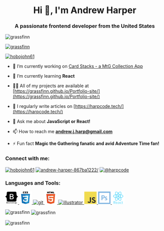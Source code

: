 <h1 align="center">Hi 👋, I'm Andrew Harper</h1>
<h3 align="center">A passionate frontend developer from the United States</h3>

<p align="left"> <img src="https://komarev.com/ghpvc/?username=grassfinn&label=Profile%20views&color=0e75b6&style=flat" alt="grassfinn" /> </p>

<p align="left"> <a href="https://github.com/ryo-ma/github-profile-trophy"><img src="https://github-profile-trophy.vercel.app/?username=grassfinn" alt="grassfinn" /></a> </p>

<p align="left"> <a href="https://twitter.com/hobojohn61" target="blank"><img src="https://img.shields.io/twitter/follow/hobojohn61?logo=twitter&style=for-the-badge" alt="hobojohn61" /></a> </p>

- 🔭 I’m currently working on [Card Stacks - a MtG Collection App](https://github.com/grassfinn/MtgCollection)

- 🌱 I’m currently learning **React**

- 👨‍💻 All of my projects are available at [https://grassfinn.github.io/Portfolio-site/](https://grassfinn.github.io/Portfolio-site/)

- 📝 I regularly write articles on [https://harpcode.tech/](https://harpcode.tech/)

- 💬 Ask me about **JavaScript or React!**

- 📫 How to reach me **andrew.j.harp@gmail.com**

- ⚡ Fun fact **Magic the Gathering fanatic and avid Adventure Time fan!**

<h3 align="left">Connect with me:</h3>
<p align="left">
<a href="https://twitter.com/hobojohn61" target="blank"><img align="center" src="https://raw.githubusercontent.com/rahuldkjain/github-profile-readme-generator/master/src/images/icons/Social/twitter.svg" alt="hobojohn61" height="30" width="40" /></a>
<a href="https://linkedin.com/in/andrew-harper-867ba1222/" target="blank"><img align="center" src="https://raw.githubusercontent.com/rahuldkjain/github-profile-readme-generator/master/src/images/icons/Social/linked-in-alt.svg" alt="andrew-harper-867ba1222/" height="30" width="40" /></a>
<a href="https://hashnode.com/@harpcode" target="blank"><img align="center" src="https://raw.githubusercontent.com/rahuldkjain/github-profile-readme-generator/master/src/images/icons/Social/hashnode.svg" alt="@harpcode" height="30" width="40" /></a>
</p>

<h3 align="left">Languages and Tools:</h3>
<p align="left"> <a href="https://getbootstrap.com" target="_blank" rel="noreferrer"> <img src="https://raw.githubusercontent.com/devicons/devicon/master/icons/bootstrap/bootstrap-plain-wordmark.svg" alt="bootstrap" width="40" height="40"/> </a> <a href="https://www.w3schools.com/css/" target="_blank" rel="noreferrer"> <img src="https://raw.githubusercontent.com/devicons/devicon/master/icons/css3/css3-original-wordmark.svg" alt="css3" width="40" height="40"/> </a> <a href="https://git-scm.com/" target="_blank" rel="noreferrer"> <img src="https://www.vectorlogo.zone/logos/git-scm/git-scm-icon.svg" alt="git" width="40" height="40"/> </a> <a href="https://www.w3.org/html/" target="_blank" rel="noreferrer"> <img src="https://raw.githubusercontent.com/devicons/devicon/master/icons/html5/html5-original-wordmark.svg" alt="html5" width="40" height="40"/> </a> <a href="https://www.adobe.com/in/products/illustrator.html" target="_blank" rel="noreferrer"> <img src="https://www.vectorlogo.zone/logos/adobe_illustrator/adobe_illustrator-icon.svg" alt="illustrator" width="40" height="40"/> </a> <a href="https://developer.mozilla.org/en-US/docs/Web/JavaScript" target="_blank" rel="noreferrer"> <img src="https://raw.githubusercontent.com/devicons/devicon/master/icons/javascript/javascript-original.svg" alt="javascript" width="40" height="40"/> </a> <a href="https://www.photoshop.com/en" target="_blank" rel="noreferrer"> <img src="https://raw.githubusercontent.com/devicons/devicon/master/icons/photoshop/photoshop-line.svg" alt="photoshop" width="40" height="40"/> </a> <a href="https://reactjs.org/" target="_blank" rel="noreferrer"> <img src="https://raw.githubusercontent.com/devicons/devicon/master/icons/react/react-original-wordmark.svg" alt="react" width="40" height="40"/> </a> </p>

<p><img align="left" src="https://github-readme-stats.vercel.app/api/top-langs?username=grassfinn&show_icons=true&locale=en&layout=compact" alt="grassfinn" /></p>

<p>&nbsp;<img align="center" src="https://github-readme-stats.vercel.app/api?username=grassfinn&show_icons=true&locale=en" alt="grassfinn" /></p>

<p><img align="center" src="https://github-readme-streak-stats.herokuapp.com/?user=grassfinn&" alt="grassfinn" /></p>
